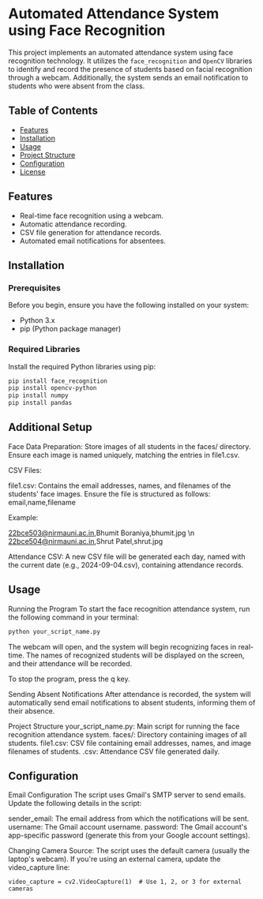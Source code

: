 # Automated Attendance System using Face Recognition

This project implements an automated attendance system using face recognition technology. It utilizes the `face_recognition` and `OpenCV` libraries to identify and record the presence of students based on facial recognition through a webcam. Additionally, the system sends an email notification to students who were absent from the class.

## Table of Contents
- [Features](#features)
- [Installation](#installation)
- [Usage](#usage)
- [Project Structure](#project-structure)
- [Configuration](#configuration)
- [License](#license)

## Features
- Real-time face recognition using a webcam.
- Automatic attendance recording.
- CSV file generation for attendance records.
- Automated email notifications for absentees.
  
## Installation

### Prerequisites
Before you begin, ensure you have the following installed on your system:
- Python 3.x
- pip (Python package manager)

### Required Libraries
Install the required Python libraries using pip:

```bash
pip install face_recognition
pip install opencv-python
pip install numpy
pip install pandas
```

## Additional Setup
Face Data Preparation: Store images of all students in the faces/ directory. Ensure each image is named uniquely, matching the entries in file1.csv.

CSV Files:

file1.csv: Contains the email addresses, names, and filenames of the students' face images. Ensure the file is structured as follows:
email,name,filename

Example:

22bce503@nirmauni.ac.in,Bhumit Boraniya,bhumit.jpg \n
22bce504@nirmauni.ac.in,Shrut Patel,shrut.jpg

Attendance CSV: A new CSV file will be generated each day, named with the current date (e.g., 2024-09-04.csv), containing attendance records.


## Usage
Running the Program
To start the face recognition attendance system, run the following command in your terminal:

```bash
python your_script_name.py
```
The webcam will open, and the system will begin recognizing faces in real-time. The names of recognized students will be displayed on the screen, and their attendance will be recorded.

To stop the program, press the q key.

Sending Absent Notifications
After attendance is recorded, the system will automatically send email notifications to absent students, informing them of their absence.

Project Structure
your_script_name.py: Main script for running the face recognition attendance system.
faces/: Directory containing images of all students.
file1.csv: CSV file containing email addresses, names, and image filenames of students.
<date>.csv: Attendance CSV file generated daily.

## Configuration
Email Configuration
The script uses Gmail's SMTP server to send emails. Update the following details in the script:

sender_email: The email address from which the notifications will be sent.
username: The Gmail account username.
password: The Gmail account's app-specific password (generate this from your Google account settings).

Changing Camera Source:
The script uses the default camera (usually the laptop's webcam). If you're using an external camera, update the video_capture line:

```
video_capture = cv2.VideoCapture(1)  # Use 1, 2, or 3 for external cameras
```
